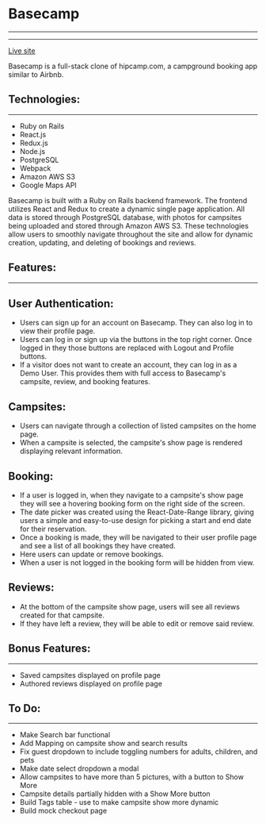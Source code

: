 # Basecamp
---
---

[Live site](https://base-camp.herokuapp.com/)

Basecamp is a full-stack clone of hipcamp.com, a campground booking app similar to Airbnb.


Technologies:
---
---

* Ruby on Rails
* React.js
* Redux.js
* Node.js
* PostgreSQL
* Webpack
* Amazon AWS S3
* Google Maps API

Basecamp is built with a Ruby on Rails backend framework. The frontend utilizes React and Redux to create a dynamic single page application. All data is stored through PostgreSQL database, with photos for campsites being uploaded and stored through Amazon AWS S3. These technologies allow users to smoothly navigate throughout the site and allow for dynamic creation, updating, and deleting of bookings and reviews.


Features:
---
---

User Authentication:
---

* Users can sign up for an account on Basecamp. They can also log in to view their profile page.
* Users can log in or sign up via the buttons in the top right corner. Once logged in they those buttons are replaced with Logout and Profile buttons. 
* If a visitor does not want to create an account, they can log in as a Demo User. This provides them with full access to Basecamp's campsite, review, and booking features.


Campsites:
---

* Users can navigate through a collection of listed campsites on the home page.
* When a campsite is selected, the campsite's show page is rendered displaying relevant information.


Booking:
---

* If a user is logged in, when they navigate to a campsite's show page they will see a hovering booking form on the right side of the screen.
* The date picker was created using the React-Date-Range library, giving users a simple and easy-to-use design for picking a start and end date for their reservation.
* Once a booking is made, they will be navigated to their user profile page and see a list of all bookings they have created.
* Here users can update or remove bookings.
* When a user is not logged in the booking form will be hidden from view.

Reviews:
---

* At the bottom of the campsite show page, users will see all reviews created for that campsite.
* If they have left a review, they will be able to edit or remove said review.


Bonus Features:
---
---

* Saved campsites displayed on profile page
* Authored reviews displayed on profile page


To Do:
---
---

* Make Search bar functional
* Add Mapping on campsite show and search results
* Fix guest dropdown to include toggling numbers for adults, children, and pets
* Make date select dropdown a modal
* Allow campsites to have more than 5 pictures, with a button to Show More
* Campsite details partially hidden with a Show More button
* Build Tags table - use to make campsite show more dynamic
* Build mock checkout page
